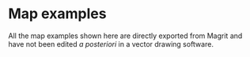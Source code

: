 # Map examples

All the map examples shown here are directly exported from Magrit and have not been edited *a posteriori* in a vector drawing software.

<ZoomImg
    src="/example_map_climbing_in_paris.png"
    alt="Map 'Climbing in Paris'"
    caption="Climbing in Paris (Realization: Ronan Ysebaert)"
/>

<ZoomImg
    src="/example_map_europe_1.png"
    alt="Map 'Where are the young people in Europe'"
    caption="Where are the young people in Europe (Realization: Ronan Ysebaert)"
/>

<ZoomImg
    src="/example_map_world_subregions.png"
    alt="Map 'Main regional groupings in the World'"
    caption="Main regional groupings in the World (Realization: Ronan Ysebaert)"
/>

<ZoomImg
    src="/example_map_world_tree.png"
    alt="Map 'Head in the trees?'"
    caption="Head in the trees? (Realization: Ronan Ysebaert)"
/>

<ZoomImg
    src="/example_map_world_wealth.png"
    alt="Map 'The lines of fracture of global wealth'"
    caption="The lines of fracture of global wealth (Realization: Ronan Ysebaert)"
/>

<ZoomImg
    src="/example_map_cinema_paris.png"
    alt="Map 'Cinemas in Paris'"
    caption="Cinemas in Paris"
/>

<ZoomImg
    src="/example_map_grand_ouest.png"
    alt="Carte 'Une géographie du peuplement dans le Grand Ouest'"
    caption="Une géographie du peuplement dans le Grand Ouest (Réalisation: Ronan Ysebaert)"
/>
